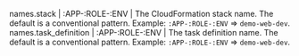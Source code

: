 names.stack | :APP-:ROLE-:ENV | The CloudFormation stack name. The default is a conventional pattern. Example: `:APP-:ROLE-:ENV` => `demo-web-dev`.
names.task_definition | :APP-:ROLE-:ENV | The task definition name. The default is a conventional pattern. Example: `:APP-:ROLE-:ENV` => `demo-web-dev`.